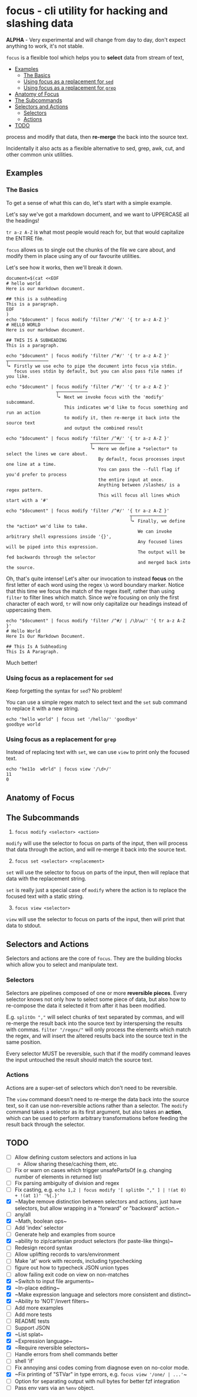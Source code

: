 # focus - cli utility for hacking and slashing data

**ALPHA** - Very experimental and will change from day to day, don't expect anything to work, it's not stable.

`focus` is a flexible tool which helps you to **select** data from stream of text,
<!-- toc GFM -->

* [Examples](#examples)
    * [The Basics](#the-basics)
    * [Using focus as a replacement for `sed`](#using-focus-as-a-replacement-for-sed)
    * [Using focus as a replacement for `grep`](#using-focus-as-a-replacement-for-grep)
* [Anatomy of Focus](#anatomy-of-focus)
* [The Subcommands](#the-subcommands)
* [Selectors and Actions](#selectors-and-actions)
    * [Selectors](#selectors)
    * [Actions](#actions)
* [TODO](#todo)

<!-- tocstop -->
process and modify that data, then **re-merge** the back into the source text.

Incidentally it also acts as a flexible alternative to sed, grep, awk, cut, and other common unix utilities.

## Examples

### The Basics

To get a sense of what this can do, let's start with a simple example.

Let's say we've got a markdown document, and we want to UPPERCASE all the headings!

`tr a-z A-Z` is what most people would reach for, but that would capitalize the ENTIRE file.

`focus` allows us to single out the chunks of the file we care about, and modify them in place using any of our favourite utilities.

Let's see how it works, then we'll break it down.

```focus
document=$(cat <<EOF
# hello world
Here is our markdown document.

## this is a subheading
This is a paragraph.
EOF
)
echo "$document" | focus modify 'filter /^#/' '{ tr a-z A-Z }'
# HELLO WORLD
Here is our markdown document.

## THIS IS A SUBHEADING
This is a paragraph.
```

```
echo "$document" | focus modify 'filter /^#/' '{ tr a-z A-Z }'
┬───────────────
╰╸ Firstly we use echo to pipe the document into focus via stdin. 
   focus uses stdin by default, but you can also pass file names if you like.
```

```
echo "$document" | focus modify 'filter /^#/' '{ tr a-z A-Z }'
                   ┬───────────
                   ╰╸ Next we invoke focus with the 'modify' subcommand.
                      This indicates we'd like to focus something and run an action
                      to modify it, then re-merge it back into the source text
                      and output the combined result
```

```
echo "$document" | focus modify 'filter /^#/' '{ tr a-z A-Z }'
                                ┬────────────
                                ╰╸ Here we define a *selector* to select the lines we care about.
                                   By default, focus processes input one line at a time.
                                   You can pass the --full flag if you'd prefer to process
                                   the entire input at once.
                                   Anything between /slashes/ is a regex pattern.
                                   This will focus all lines which start with a '#'
```

```
echo "$document" | focus modify 'filter /^#/' '{ tr a-z A-Z }'
                                               ┬─────────────
                                               ╰╸ Finally, we define the *action* we'd like to take.
                                                  We can invoke arbitrary shell expressions inside '{}',
                                                  Any focused lines will be piped into this expression.
                                                  The output will be fed backwards through the selector
                                                  and merged back into the source.
```


Oh, that's quite intense! 
Let's alter our invocation to instead **focus** on the first letter of each word using the regex `\b` word boundary marker.
Notice that this time we focus the match of the regex itself, rather than using `filter` to filter lines which match.
Since we're focusing on only the first character of each word, `tr` will now only capitalize our headings instead of uppercasing them.

```focus
echo "$document" | focus modify 'filter /^#/ | /\b\w/' '{ tr a-z A-Z }'
# Hello World
Here Is Our Markdown Document.

## This Is A Subheading
This Is A Paragraph.
```

Much better!

### Using focus as a replacement for `sed`

Keep forgetting the syntax for `sed`? No problem!

You can use a simple regex match to select text and the `set` sub command to replace it with a new string.

```
echo "hello world" | focus set '/hello/' 'goodbye'
goodbye world
```

### Using focus as a replacement for `grep`

Instead of replacing text with `set`, we can use `view` to print only the focused text.

```
echo "he11o  w0rld" | focus view '/\d+/'
11
0
```

## Anatomy of Focus

## The Subcommands

1. `focus modify <selector> <action>` 

`modify` will use the selector to focus on parts of the input, then will process that data through the action, 
and will re-merge it back into the source text.

2. `focus set <selector> <replacement>`

`set` will use the selector to focus on parts of the input, then will replace that data with the replacement string.

`set` is really just a special case of `modify` where the action is to replace the focused text with a static string.

3. `focus view <selector>`

`view` will use the selector to focus on parts of the input, then will print that data to stdout.

## Selectors and Actions

Selectors and actions are the core of `focus`. They are the building blocks which allow you to select and manipulate text.

### Selectors

Selectors are pipelines composed of one or more **reversible pieces**. Every selector knows not only how to 
select some piece of data, but also how to re-compose the data it selected it from after it has been modified.

E.g. 
`splitOn ","` will select chunks of text separated by commas, and will re-merge the result back into the source text by interspersing the results with commas.
`filter "/regex/"` will only process the elements which match the regex, and will insert the altered results back into the source text in the same position.

Every selector MUST be reversible, such that if the modify command leaves the input untouched the result should match the source text.

### Actions

Actions are a super-set of selectors which don't need to be reversible. 

The `view` command doesn't need to re-merge the data back into the source text, so it can use non-reversible actions rather than a selector.
The `modify` command takes a selector as its first argument, but also takes an **action**, which can be used to perform arbitrary transformations 
before feeding the result back through the selector.

## TODO

- [ ] Allow defining custom selectors and actions in lua
  * Allow sharing these/caching them, etc.
- [ ] Fix or warn on cases which trigger unsafePartsOf (e.g. changing number of elements in returned list)
- [ ] Fix parsing ambiguity of division and regex
- [ ] Fix casting, e.g. `echo 1,2 | focus modify '[ splitOn "," ] | !(at 0) + !(at 1)' '%{.}'`
- [x] ~Maybe remove distinction between selectors and actions, just have selectors, but allow wrapping in a "forward" or "backward" action.~
- [ ] any/all
- [x] ~Math, boolean ops~
- [ ] Add 'index' selector
- [ ] Generate help and examples from source
- [x] ~ability to zip/cartesian product selectors (for paste-like things)~
- [ ] Redesign record syntax
- [ ] Allow uplifting records to vars/environment
- [ ] Make 'at' work with records, including typechecking
- [ ] figure out how to typecheck JSON union types
- [ ] allow failing exit code on view on non-matches
- [x] ~Switch to input file arguments~
- [x] ~In-place editing~
- [x] ~Make expression language and selectors more consistent and distinct~
- [x] ~Ability to 'NOT'/invert filters~
- [ ] Add more examples
- [ ] Add more tests
- [ ] README tests
- [ ] Support JSON
- [x] ~List splat~
- [x] ~Expression language~
- [x] ~Require reversible selectors~
- [ ] Handle errors from shell commands better
- [ ] shell 'if'
- [ ] Fix annoying ansi codes coming from diagnose even on no-color mode.
- [x] ~Fix printing of "STVar" in type errors, e.g. `focus view '/one/ | ...'`~
- [ ] Option for separating output with null bytes for better fzf integration
- [  ] Pass env vars via an `%env` object.
